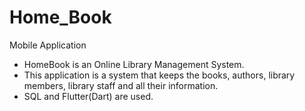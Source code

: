 # Home_Book
Mobile Application

- HomeBook is an Online Library Management System.
- This application is a system that keeps the books, authors, library members, library staff and all their information.
- SQL and Flutter(Dart) are used.
